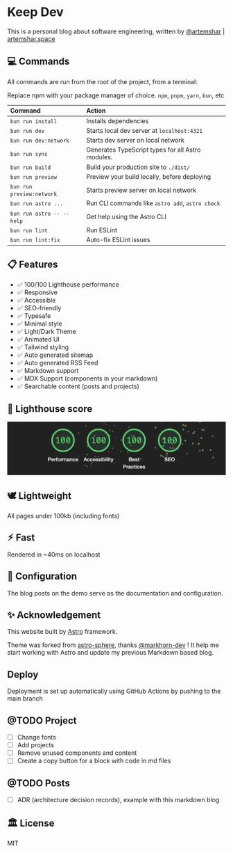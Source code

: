 # Keep Dev

This is a personal blog about software engineering, written by [@artemshar](https://github.com/artemshar) | [artemshar.space](https://artemshar.space/)

## 💻 Commands

All commands are run from the root of the project, from a terminal:

Replace npm with your package manager of choice. `npm`, `pnpm`, `yarn`, `bun`, etc

| Command                   | Action                                           |
| :------------------------ | :----------------------------------------------- |
| `bun run install`             | Installs dependencies                            |
| `bun run dev`             | Starts local dev server at `localhost:4321`      |
| `bun run dev:network`     | Starts dev server on local network               |
| `bun run sync`            | Generates TypeScript types for all Astro modules.|
| `bun run build`           | Build your production site to `./dist/`          |
| `bun run preview`         | Preview your build locally, before deploying     |
| `bun run preview:network` | Starts preview server on local network           |
| `bun run astro ...`       | Run CLI commands like `astro add`, `astro check` |
| `bun run astro -- --help` | Get help using the Astro CLI                     |
| `bun run lint`            | Run ESLint                                       |
| `bun run lint:fix`        | Auto-fix ESLint issues                           |


## 📋 Features

- ✅ 100/100 Lighthouse performance
- ✅ Responsive
- ✅ Accessible
- ✅ SEO-friendly
- ✅ Typesafe
- ✅ Minimal style
- ✅ Light/Dark Theme
- ✅ Animated UI
- ✅ Tailwind styling
- ✅ Auto generated sitemap
- ✅ Auto generated RSS Feed
- ✅ Markdown support
- ✅ MDX Support (components in your markdown)
- ✅ Searchable content (posts and projects)

## 💯 Lighthouse score
![Lighthouse Score](_lighthouse.png)

## 🕊️ Lightweight
All pages under 100kb (including fonts)

## ⚡︎ Fast
Rendered in ~40ms on localhost

## 📄 Configuration

The blog posts on the demo serve as the documentation and configuration.

## ✨ Acknowledgement

This website built by [Astro](https://astro.build/) framework.

Theme was forked from [astro-sphere](https://github.com/markhorn-dev/astro-sphere), thanks [@markhorn-dev](https://github.com/markhorn-dev) ! It help me start working with Astro and update my previous Markdown based blog.


## Deploy

Deployment is set up automatically using GitHub Actions by pushing to the main branch

## @TODO Project

- [ ] Change fonts
- [ ] Add projects
- [ ] Remove unused components and content
- [ ] Create a copy button for a block with code in md files

## @TODO Posts
- [ ] ADR (architecture decision records), example with this markdown blog


## 🏛️ License

MIT